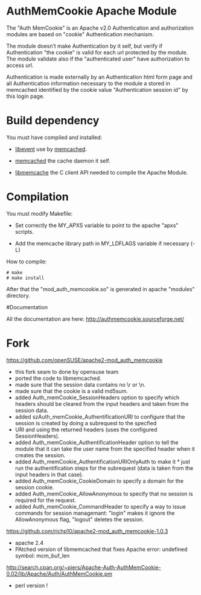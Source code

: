 AuthMemCookie Apache Module
=============

The "Auth MemCookie" is an Apache v2.0 Authentication and authorization modules are based on "cookie" Authentication mechanism.

The module doesn’t make Authentication by it self, but verify if Authentication "the cookie" is valid for each url protected by the module. The module validate also if the "authenticated user" have authorization to access url.

Authentication is made externally by an Authentication html form page and all Authentication information necessary to the module a stored in memcached identified by the cookie value "Authentication session id" by this login page.


# Build dependency

You must have compiled and installed:

- [libevent](http://libevent.org/) use by [memcached](http://memcached.org/).

- [memcached](http://memcached.org/) the cache daemon it self.

- [libmemcache](https://github.com/richp10/libmemcache-1.4.0.rc2-patched) the C client API needed to compile the Apache Module.

# Compilation

You must modify Makefile:

- Set correctly the MY_APXS variable to point to the apache "apxs" scripts.

- Add the memcache library path in MY_LDFLAGS variable if necessary (-L<my memcache lib path>)

How to compile:

```
# make
# make install
```

After that the "mod_auth_memcookie.so" is generated in apache "modules" directory.

#Documentation

All the documentation are here: http://authmemcookie.sourceforge.net/

# Fork

https://github.com/openSUSE/apache2-mod_auth_memcookie

* this fork seam to  done by opensuse team
* ported the code to libmemcached.
* made sure that the session data contains no \r or \n.
* made sure that the cookie is a valid md5sum.
* added Auth_memCookie_SessionHeaders option to specify which headers should be cleared from the input headers and taken from the session data.
* added szAuth_memCookie_AuthentificationURI to configure that the session is created by doing a subrequest to the specfied
* URI and using the returned headers (uses the configured SessionHeaders).
* added Auth_memCookie_AuthentificationHeader option to tell the module that it can take the user name from the specified header when it creates the session.
* added Auth_memCookie_AuthentificationURIOnlyAuth to make it * just run the authentification steps for the subrequest (data is taken from the input headers in that case).
* added Auth_memCookie_CookieDomain to specify a domain for the session cookie.
* added Auth_memCookie_AllowAnonymous to specify that no session is required for the request.
* added Auth_memCookie_CommandHeader to specify a way to issue commands for session managemant: "login" makes it ignore the AllowAnonymous flag, "logout" deletes the session. 

https://github.com/richp10/apache2-mod_auth_memcookie-1.0.3

- apache 2.4
- PAtched version of libmemcached that fixes Apache error: undefined symbol: mcm_buf_len

http://search.cpan.org/~piers/Apache-Auth-AuthMemCookie-0.02/lib/Apache/Auth/AuthMemCookie.pm

- perl version !
